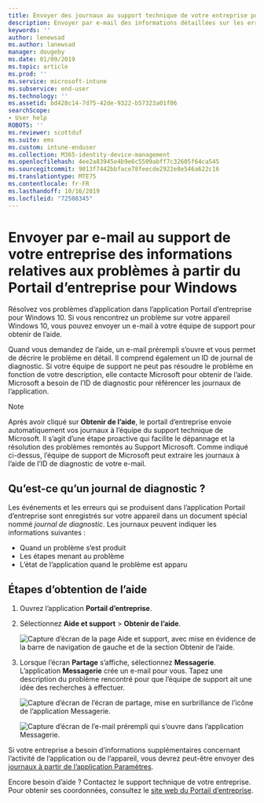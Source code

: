 ```yaml
---
title: Envoyer des journaux au support technique de votre entreprise pour des appareils Windows 10 | Microsoft Docs
description: Envoyer par e-mail des informations détaillées sur les erreurs et les journaux pour aider le support de l’entreprise à résoudre les problèmes d’application
keywords: ''
author: lenewsad
ms.author: lanewsad
manager: dougeby
ms.date: 01/09/2019
ms.topic: article
ms.prod: ''
ms.service: microsoft-intune
ms.subservice: end-user
ms.technology: ''
ms.assetid: bd428c14-7d75-42de-9322-b57323a01f06
searchScope:
- User help
ROBOTS: ''
ms.reviewer: scottduf
ms.suite: ems
ms.custom: intune-enduser
ms.collection: M365-identity-device-management
ms.openlocfilehash: 4ee2a83945e4b9e6c5509abff7c32605f64ca545
ms.sourcegitcommit: 9013f7442bbface78feecde2922e8e546a622c16
ms.translationtype: MTE75
ms.contentlocale: fr-FR
ms.lasthandoff: 10/16/2019
ms.locfileid: "72508345"
---
```

# <a name="email-your-company-support-about-problem-from-company-portal-for-windows"></a>Envoyer par e-mail au support de votre entreprise des informations relatives aux problèmes à partir du Portail d’entreprise pour Windows

Résolvez vos problèmes d’application dans l’application Portail d’entreprise pour Windows 10. Si vous rencontrez un problème sur votre appareil Windows 10, vous pouvez envoyer un e-mail à votre équipe de support pour obtenir de l’aide. 

Quand vous demandez de l’aide, un e-mail prérempli s’ouvre et vous permet de décrire le problème en détail. Il comprend également un ID de journal de diagnostic. Si votre équipe de support ne peut pas résoudre le problème en fonction de votre description, elle contacte Microsoft pour obtenir de l’aide. Microsoft a besoin de l’ID de diagnostic pour référencer les journaux de l’application.   


> [!Note]
> Après avoir cliqué sur **Obtenir de l’aide**, le portail d’entreprise envoie automatiquement vos journaux à l’équipe du support technique de Microsoft. Il s’agit d’une étape proactive qui facilite le dépannage et la résolution des problèmes remontés au Support Microsoft. Comme indiqué ci-dessus, l’équipe de support de Microsoft peut extraire les journaux à l’aide de l’ID de diagnostic de votre e-mail.  

## <a name="what-is-a-diagnostic-log"></a>Qu’est-ce qu’un journal de diagnostic ?

Les événements et les erreurs qui se produisent dans l’application Portail d’entreprise sont enregistrés sur votre appareil dans un document spécial nommé _journal de diagnostic_. Les journaux peuvent indiquer les informations suivantes :  
* Quand un problème s’est produit  
* Les étapes menant au problème  
* L’état de l’application quand le problème est apparu   

## <a name="steps-to-get-help"></a>Étapes d’obtention de l’aide  

1. Ouvrez l’application **Portail d’entreprise**.
2. Sélectionnez **Aide et support** > **Obtenir de l’aide**.  

   ![Capture d’écran de la page Aide et support, avec mise en évidence de la barre de navigation de gauche et de la section Obtenir de l’aide.](./media/1812_UCP_Help_Support_Get_Help_Logs.png)    

3. Lorsque l’écran **Partage** s’affiche, sélectionnez **Messagerie**. L’application **Messagerie** crée un e-mail pour vous. Tapez une description du problème rencontré pour que l’équipe de support ait une idée des recherches à effectuer.  

   ![Capture d’écran de l’écran de partage, mise en surbrillance de l’icône de l’application Messagerie.](./media/1811_Mail_Logs_Windows_CPapp.png)  


   ![Capture d’écran de l’e-mail prérempli qui s’ouvre dans l’application Messagerie.](./media/1811_Get_Help_Email_Windows_CPapp.png)  

Si votre entreprise a besoin d’informations supplémentaires concernant l’activité de l’application ou de l’appareil, vous devrez peut-être envoyer des [journaux à partir de l’application Paramètres](send-logs-to-your-it-admin-settings-windows.md).  

Encore besoin d’aide ? Contactez le support technique de votre entreprise. Pour obtenir ses coordonnées, consultez le [site web du Portail d’entreprise](https://go.microsoft.com/fwlink/?linkid=2010980).  
